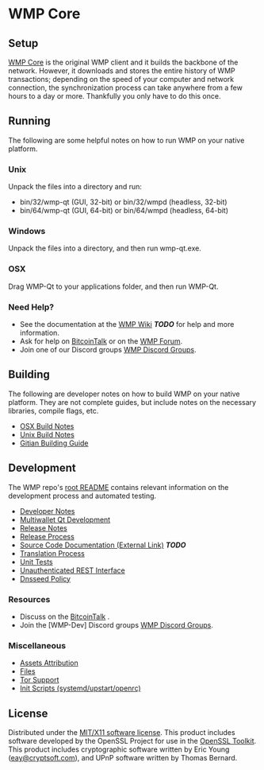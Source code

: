 WMP Core
=====================

Setup
---------------------
[WMP Core](http://watchdog.expert) is the original WMP client and it builds the backbone of the network. However, it downloads and stores the entire history of WMP transactions; depending on the speed of your computer and network connection, the synchronization process can take anywhere from a few hours to a day or more. Thankfully you only have to do this once.

Running
---------------------
The following are some helpful notes on how to run WMP on your native platform.

### Unix

Unpack the files into a directory and run:

- bin/32/wmp-qt (GUI, 32-bit) or bin/32/wmpd (headless, 32-bit)
- bin/64/wmp-qt (GUI, 64-bit) or bin/64/wmpd (headless, 64-bit)

### Windows

Unpack the files into a directory, and then run wmp-qt.exe.

### OSX

Drag WMP-Qt to your applications folder, and then run WMP-Qt.

### Need Help?

* See the documentation at the [WMP Wiki](http://forum.watchdog.expert/) ***TODO***
for help and more information.
* Ask for help on [BitcoinTalk](https://bitcointalk.org/index.php?topic=TODO) or on the [WMP Forum](http://forum.watchdog.expert/).
* Join one of our Discord groups [WMP Discord Groups](https://discord.gg/TODO).

Building
---------------------
The following are developer notes on how to build WMP on your native platform. They are not complete guides, but include notes on the necessary libraries, compile flags, etc.

- [OSX Build Notes](build-osx.md)
- [Unix Build Notes](build-unix.md)
- [Gitian Building Guide](gitian-building.md)

Development
---------------------
The WMP repo's [root README](https://github.com/paswfund/WMP/blob/master/README.md) contains relevant information on the development process and automated testing.

- [Developer Notes](developer-notes.md)
- [Multiwallet Qt Development](multiwallet-qt.md)
- [Release Notes](release-notes.md)
- [Release Process](release-process.md)
- [Source Code Documentation (External Link)](https://dev.visucore.com/bitcoin/doxygen/) ***TODO***
- [Translation Process](translation_process.md)
- [Unit Tests](unit-tests.md)
- [Unauthenticated REST Interface](REST-interface.md)
- [Dnsseed Policy](dnsseed-policy.md)

### Resources

* Discuss on the [BitcoinTalk](https://bitcointalk.org/index.php?topic=TODO) .
* Join the [WMP-Dev] Discord groups [WMP Discord Groups](https://discord.gg/TODO).

### Miscellaneous
- [Assets Attribution](assets-attribution.md)
- [Files](files.md)
- [Tor Support](tor.md)
- [Init Scripts (systemd/upstart/openrc)](init.md)

License
---------------------
Distributed under the [MIT/X11 software license](http://www.opensource.org/licenses/mit-license.php).
This product includes software developed by the OpenSSL Project for use in the [OpenSSL Toolkit](https://www.openssl.org/). This product includes
cryptographic software written by Eric Young ([eay@cryptsoft.com](mailto:eay@cryptsoft.com)), and UPnP software written by Thomas Bernard.
